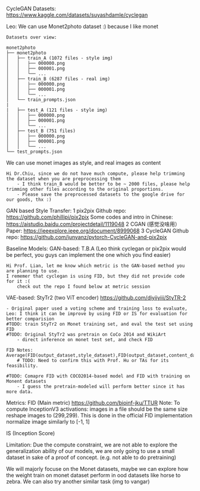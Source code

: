 CycleGAN Datasets: https://www.kaggle.com/datasets/suyashdamle/cyclegan


Leo: We can use Monet2photo dataset :) because I like monet

    Datasets over view:

    monet2photo
    ├── monet2photo
    │   ├── train_A (1072 files - style img)
    │   │   ├── 000000.png
    │   │   ├── 000001.png
    │   │   └── ...
    │   ├── train_B (6287 files - real img)
    │   │   ├── 000000.png
    │   │   ├── 000001.png
    │   │   └── ...
    │   └── train_prompts.json
    |
    |   ├── test_A (121 files - style img)
    │   │   ├── 000000.png
    │   │   ├── 000001.png
    │   │   └── ...
    │   ├── test_B (751 files)
    │   │   ├── 000000.png
    │   │   ├── 000001.png
    │   │   └── ...
    └── test_prompts.json

We can use monet images as style, and real images as content 

    Hi Dr.Chiu, since we do not have much compute, please help trimming the dataset when you are preprocessing them
        - I think train_B would be better to be ~ 2000 files, please help trimming other files according to the original proportions.
        - Please save the preprocessed datasets to the google drive for our goods, thx :)

GAN based Style Transfer:
1 pix2pix 
Github repo:
https://github.com/phillipi/pix2pix 
Some codes and intro in Chinese:
https://aistudio.baidu.com/projectdetail/1119048 
2 CGAN (感觉没啥用）
Paper:
https://ieeexplore.ieee.org/document/8999068 
3 CycleGAN
Github repo:
https://github.com/junyanz/pytorch-CycleGAN-and-pix2pix 


Baseline Models:
GAN-based: T.B.A (Leo think cyclegan or pix2pix would be perfect, you guys can implement the one which you find easier)


    Hi Prof. Lian, let me know which metric is the GAN-based method you are planning to use.
    I rememer that cyclegan is using FID, but they did not provide code for it :( 
        check out the repo I found below at metric session


VAE-based: StyTr2 (two ViT encoder)
    https://github.com/diyiiyiii/StyTR-2

    - Original paper used a voting scheme and training loss to evaluate, 
    Leo: I think it can be improve by using FID or IS for evaluation for better comparision
    #TODO: train StyTr2 on Monet training set, and eval the test set using FID
    #TODO: Original StyTr2 was pretrain on CoCo 2014 and WikiArt
        - direct inference on monet test set, and check FID

    FID Notes: Average(FID(output_dataset,style_dataset),FID(output_dataset,content_dataset))
        # TODO: Need to confirm this with Prof. Hu or TAs for its feasibility.

    #TODO: Comapre FID with COCO2014-based model and FID with training on Monent datasets
        - I guess the pretrain-modeled will perform better since it has more data.




Metrics:
FID (Main metric)
    https://github.com/bioinf-jku/TTUR
    Note: 
    To compute InceptionV3 activations: 
    images in a file should be the same size 
    reshape images to (299,299). This is done in the official FID implementation
    normalize image similarly to [-1, 1]

IS (Inception Score)


Limitation:
Due the compute constraint, we are not able to explore the generalization ability of our models,
we are only going to use a small dataset in sake of a proof of concept.
(e.g. not able to do pretraining)

We will majorly focuse on the Monet datasets, 
    maybe we can explore how the weight train on monet dataset perform in ood datasets like horse to zebra.
    We can also try another similar task (img to vangar)


